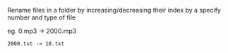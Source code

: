  Rename files in a folder by increasing/decreasing their index by a specify number and type of file

eg. 0.mp3 -> 2000.mp3
    
    2000.txt -> 18.txt
